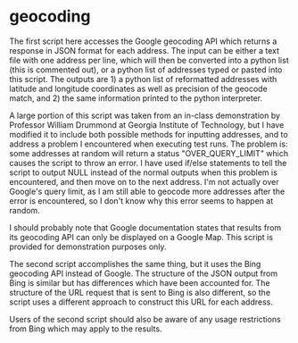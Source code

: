 # geocoding
The first script here accesses the Google geocoding API which returns a response in JSON format for each address. The input can be either a text file with one address per line, which will then be converted into a python list (this is commented out), or a python list of addresses typed or pasted into this script. The outputs are 1) a python list of reformatted addresses with latitude and longitude coordinates as well as precision of the geocode match, and 2) the same information printed to the python interpreter.

A large portion of this script was taken from an in-class demonstration by Professor William Drummond at Georgia Institute of Technology, but I have modified it to include both possible methods for inputting addresses, and to address a problem I encountered when executing test runs. The problem is: some addresses at random will return a status "OVER_QUERY_LIMIT" which causes the script to throw an error. I have used if/else statements to tell the script to output NULL instead of the normal outputs when this problem is encountered, and then move on to the next address. I'm not actually over Google's query limit, as I am still able to geocode more addresses after the error is encountered, so I don't know why this error seems to happen at random.

I should probably note that Google documentation states that results from its geocoding API can only be displayed on a Google Map. This script is provided for demonstration purposes only.

The second script accomplishes the same thing, but it uses the Bing geocoding API instead of Google.  The structure of the JSON output from Bing is similar but has differences which have been accounted for.  The structure of the URL request that is sent to Bing is also different, so the script uses a different approach to construct this URL for each address.

Users of the second script should also be aware of any usage restrictions from Bing which may apply to the results.
